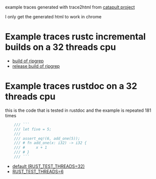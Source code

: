 example traces generated with trace2html from [catapult project](https://github.com/catapult-project/catapult)

I only get the generated html to work in chrome
# Example traces rustc incremental builds on a 32 threads cpu
* [build of ripgrep](ripgrep.html)
* [release build of ripgrep](ripgrep_release.html)
# Example traces rustdoc on a 32 threads cpu
this is the code that is tested in rustdoc and the example is repeated 181 times
```rust
    /// ```
    /// let five = 5;
    ///
    /// assert_eq!(6, add_one(5));
    /// # fn add_one(x: i32) -> i32 {
    /// #     x + 1
    /// # }
    /// ```
```
* [default (RUST_TEST_THREADS=32)](rustdoc32.html)
* [RUST_TEST_THREADS=6](rustdoc6.html)